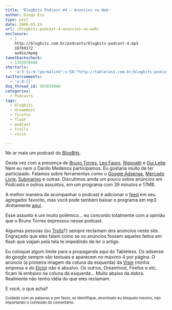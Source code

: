```yaml
---
title: 'BlogBits Podcast #4 – Anúncios na Web'
author: Diego Eis
type: post
date: 2006-03-24
url: /blogbits-podcast-4-anuncios-na-web/
enclosure:
  - |
    http://blogbits.com.br/podcasts/blogbits-podcast-4.mp3
    18769172
    audio/mpeg
tweetbackscheck:
  - 1355970948
shorturls:
  - 'a:3:{s:9:"permalink";s:58:"http://tableless.com.br/blogbits-podcast-4-anuncios-na-web";s:7:"tinyurl";s:26:"http://tinyurl.com/3dhq2pn";s:4:"isgd";s:19:"http://is.gd/Ka5evi";}'
twittercomments:
  - 'a:0:{}'
dsq_thread_id: 503035040
categories:
  - Podcasts
tags:
  - blogbits
  - dreamhost
  - firefox
  - flash
  - podcast
  - trolls
  - visie

---
```

No ar mais um podcast do [BlogBits][1].

Desta vez com a presença de [Bruno Torres][2], [Leo Faoro][3], [Rigonatti][4] e [Gui Leite][5]. Nem eu nem o Danilo Medeiros participamos. Eu gostaria muito de ter participado. Falamos sobre ferramentas como o [Google Adsense][6], [Mercado Livre][7], [Submarino][8] e outras. Discutimos ainda um pouco sobre anúncios em Podcasts e outros assuntos, em um programa com 39 minutos e 17MB.

A melhor maneira de acompanhar o podcast é adicionar o [feed][9] em seu agregador favorito, mas você pode também baixar o programa em mp3 diretamente [aqui][10].

Esse assunto é um muito polêmico&#8230; eu concordo totalmente com a opinião que o Bruno Torres expressou nesse podcast.
  
Algumas pessoas (ou [Trolls][11]?) sempre reclamam dos anúncios neste site. Engraçado que eles falam como se os anúncios fossem aqueles feitos em flash que viajam pela tela te impedindo de ler o artigo.

Eu coloquei algum limite para a propaganda aqui do Tableless. Os adsense do google sempre são textuais e aparecem no máximo 4 por página. O anúncio (a primeira imagem da coluna da esquerda) da [Visie][12] (minha empresa e do [Elcio][13]) não é abusivo. Os outros, Dreamhost, Firefox e etc, ficam lá embaixo na coluna da esquerda&#8230; Muito abaixo da dobra. Realmente não tenho idéia do que eles reclamam.

E você, o que acha?
  
<small>Cuidado com as palavras e por favor, se identifique, anonimato eu bloqueio mesmo, não importando o conteúdo do comentário.</small>

 [1]: http://blogbits.com.br/
 [2]: http://brunotorres.net/
 [3]: http://meiobit.com/
 [4]: http://mobilelife.com.br/
 [5]: http://guileite.com/
 [6]: http://google.com/adsense
 [7]: http://mercadolivre.com/
 [8]: http://submarino.com/
 [9]: http://blogbits.com.br/feed/
 [10]: http://blogbits.com.br/podcasts/blogbits-podcast-4.mp3
 [11]: http://tableless.com.br/nao-alimente-os-trolls
 [12]: http://visie.com.br/
 [13]: http://elcio.com.br/